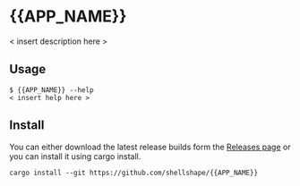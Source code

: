 # {{APP_NAME}}

< insert description here >

## Usage

```
$ {{APP_NAME}} --help
< insert help here >
```

## Install

You can either download the latest release builds form the [Releases page](https://github.com/shellshape/{{APP_NAME}}/releases) or you can install it using cargo install.
```
cargo install --git https://github.com/shellshape/{{APP_NAME}}
```